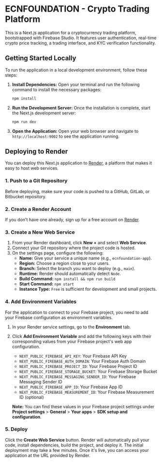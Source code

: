 # ECNFOUNDATION - Crypto Trading Platform

This is a Next.js application for a cryptocurrency trading platform, bootstrapped with Firebase Studio. It features user authentication, real-time crypto price tracking, a trading interface, and KYC verification functionality.

## Getting Started Locally

To run the application in a local development environment, follow these steps:

1.  **Install Dependencies:**
    Open your terminal and run the following command to install the necessary packages:
    ```bash
    npm install
    ```

2.  **Run the Development Server:**
    Once the installation is complete, start the Next.js development server:
    ```bash
    npm run dev
    ```

3.  **Open the Application:**
    Open your web browser and navigate to `http://localhost:9002` to see the application running.

## Deploying to Render

You can deploy this Next.js application to [Render](https://render.com/), a platform that makes it easy to host web services.

### 1. Push to a Git Repository

Before deploying, make sure your code is pushed to a GitHub, GitLab, or Bitbucket repository.

### 2. Create a Render Account

If you don't have one already, sign up for a free account on [Render](https://render.com/).

### 3. Create a New Web Service

1.  From your Render dashboard, click **New +** and select **Web Service**.
2.  Connect your Git repository where the project code is hosted.
3.  On the settings page, configure the following:
    *   **Name:** Give your service a unique name (e.g., `ecnfoundation-app`).
    *   **Region:** Choose a region close to your users.
    *   **Branch:** Select the branch you want to deploy (e.g., `main`).
    *   **Runtime:** Render should automatically detect `Node`.
    *   **Build Command:** `npm install && npm run build`
    *   **Start Command:** `npm start`
    *   **Instance Type:** `Free` is sufficient for development and small projects.

### 4. Add Environment Variables

For the application to connect to your Firebase project, you need to add your Firebase configuration as environment variables.

1.  In your Render service settings, go to the **Environment** tab.
2.  Click **Add Environment Variable** and add the following keys with their corresponding values from your Firebase project's web app configuration.

    *   `NEXT_PUBLIC_FIREBASE_API_KEY`: Your Firebase API Key
    *   `NEXT_PUBLIC_FIREBASE_AUTH_DOMAIN`: Your Firebase Auth Domain
    *   `NEXT_PUBLIC_FIREBASE_PROJECT_ID`: Your Firebase Project ID
    *   `NEXT_PUBLIC_FIREBASE_STORAGE_BUCKET`: Your Firebase Storage Bucket
    *   `NEXT_PUBLIC_FIREBASE_MESSAGING_SENDER_ID`: Your Firebase Messaging Sender ID
    *   `NEXT_PUBLIC_FIREBASE_APP_ID`: Your Firebase App ID
    *   `NEXT_PUBLIC_FIREBASE_MEASUREMENT_ID`: Your Firebase Measurement ID (optional)

    **Note:** You can find these values in your Firebase project settings under **Project settings** > **General** > **Your apps** > **SDK setup and configuration**.

### 5. Deploy

Click the **Create Web Service** button. Render will automatically pull your code, install dependencies, build the project, and deploy it. The initial deployment may take a few minutes. Once it's live, you can access your application at the URL provided by Render.
